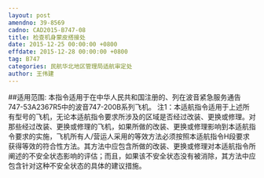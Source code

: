```yaml
---
layout: post
amendno: 39-8569
cadno: CAD2015-B747-08
title: 检查机身蒙皮搭接处
date: 2015-12-25 00:00:00 +0800
effdate: 2015-12-28 00:00:00 +0800
tag: B747
categories: 民航华北地区管理局适航审定处
author: 王伟建
---
```


##适用范围:
本指令适用于在中华人民共和国注册的、列在波音紧急服务通告747-53A2367R5中的波音747-200B系列飞机。
注1：本适航指令适用于上述所有型号的飞机，无论本适航指令要求所涉及的区域是否经过改装、更换或修理。对那些经过改装、更换或修理的飞机，如果所做的改装、更换或修理影响到本适航指令要求的实施，飞机所有人/营运人采用的等效方法必须按照本适航指令H段要求获得等效的符合性方法。其方法中应包含所做的改装、更换或修理对本适航指令所阐述的不安全状态影响的评估；而且，如果该不安全状态没有被消除，其方法中应包含针对这种不安全状态的具体的建议措施。

